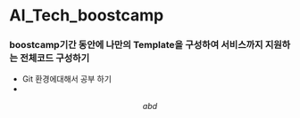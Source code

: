 # AI_Tech_boostcamp
 
 
 ### boostcamp기간 동안에 나만의 Template을 구성하여 서비스까지 지원하는 전체코드 구성하기
 
+ Git 환경에대해서 공부 하기
+ 

$$ abd $$
